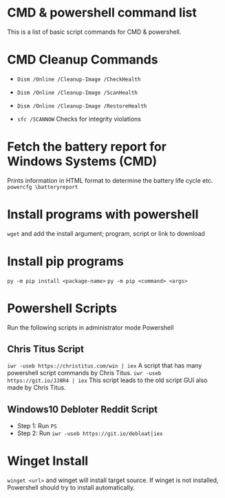 # CMD & powershell command list
This is a list of basic script commands for CMD & powershell.

# CMD Cleanup Commands
- `Dism /Online /Cleanup-Image /CheckHealth`

- `Dism /Online /Cleanup-Image /ScanHealth`

- `Dism /Online /Cleanup-Image /RestoreHealth`

- `sfc /SCANNOW` Checks for integrity violations

# Fetch the battery report for Windows Systems (CMD)
Prints information in HTML format to determine the battery life cycle etc. 
`powercfg \batteryreport`

# Install programs with powershell
`wget` and add the install argument; program, script or link to download

# Install pip programs
`py -m pip install <package-name>`
`py -m pip <command> <args>`

# Powershell Scripts
Run the following scripts in administrator mode Powershell

## Chris Titus Script
`iwr -useb https://christitus.com/win | iex`
A script that has many powershell script commands by Chris Titus. 
`iwr -useb https://git.io/JJ8R4 | iex` This script leads to the old script GUI also made by Chris Titus.

## Windows10 Debloter Reddit Script 
- Step 1: Run `PS`
- Step 2: Run `iwr -useb https://git.io/debloat|iex`

# Winget Install
`winget <url>` and winget will install target source. If winget is not installed, Powershell should try to install automatically.